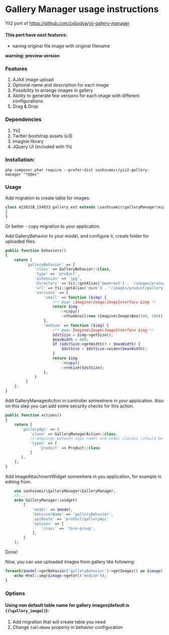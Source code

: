 # Gallery Manager usage instructions

Yii2 port of https://github.com/zxbodya/yii-gallery-manager

#### This port have next features:
- saving original file image with original filename

**warning: preview version**


### Features

1. AJAX image upload
2. Optional name and description for each image
3. Possibility to arrange images in gallery
4. Ability to generate few versions for each image with different configurations
5. Drag & Drop

### Dependencies

1. Yii2
2. Twitter bootstrap assets (v3)
3. Imagine library
4. JQuery UI (included with Yii)


### Installation:

`php composer.phar require --prefer-dist sashsvamir/yii2-gallery-manager "*@dev"`


### Usage

Add migration to create table for images:

```php
class m150318_154933_gallery_ext extends \sashsvamir\galleryManager\migrations\m140930_003227_gallery_manager
{
}
```
Or better - copy migration to your application.

Add GalleryBehavior to your model, and configure it, create folder for uploaded files.

```php
public function behaviors()
{
    return [
         'galleryBehavior' => [
             'class' => GalleryBehavior::class,
             'type' => 'product',
             'extension' => 'jpg',
             'directory' => Yii::getAlias('@webroot') . '/images/product/gallery',
             'url' => Yii::getAlias('@web') . '/images/product/gallery',
             'versions' => [
                 'small' => function ($img) {
                     /** @var \Imagine\Image\ImageInterface $img */
                     return $img
                         ->copy()
                         ->thumbnail(new \Imagine\Image\Box(200, 200));
                 },
                 'medium' => function ($img) {
                     /** @var Imagine\Image\ImageInterface $img */
                     $dstSize = $img->getSize();
                     $maxWidth = 800;
                     if ($dstSize->getWidth() > $maxWidth) {
                         $dstSize = $dstSize->widen($maxWidth);
                     }
                     return $img
                         ->copy()
                         ->resize($dstSize);
                 },
             ]
         ]
    ];
}
```


Add GalleryManagerAction in controller somewhere in your application. Also on this step you can add some security checks for this action.

```php
public function actions()
{
    return [
       'galleryApi' => [
           'class' => GalleryManagerAction::class,
           // mappings between type names and model classes (should be the same as in behaviour)
           'types' => [
               'product' => Product::class
           ]
       ],
    ];
}
```
        
Add ImageAttachmentWidget somewhere in you application, for example in editing from.

```php
    use sashsvamir\galleryManager\GalleryManager;
    //...
    echo GalleryManager::widget(
        [
            'model' => $model,
            'behaviorName' => 'galleryBehavior',
            'apiRoute' => 'product/galleryApi'
            'options' => [
                'class' => 'form-group',
            ],
        ]
    );
```
        
Done!
 
Now, you can use uploaded images from gallery like following:

```php
foreach($model->getBehavior('galleryBehavior')->getImages() as $image) {
    echo Html::img($image->getUrl('medium'));
}
```


### Options 

#### Using non default table name for gallery images(default is `{{%gallery_image}}`):

1. Add migration that will create table you need
2. Change `tableName` property in behavior configuration
